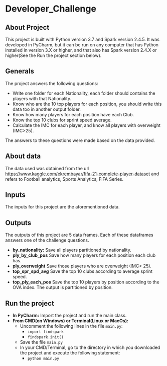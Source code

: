 # Developer_Challenge

## About Project
This project is built with Python version 3.7 and Spark version 2.4.5. It was developed in PyCharm, but it can be run
on any computer that has Python installed in version 3.X or higher, and that also has Spark version 2.4.X or higher(See 
the Run the project section below).

## Generals
The project answers the following questions:
* Write one folder for each Nationality, each folder should contains the players with that Nationality.
* Know who are the 10 top players for each position, you should write this data too in another output folder.
* Know how many players for each position have each Club.
* Know the top 10 clubs for sprint speed average.
* Calculate the IMC for each player, and know all players with overweight (IMC>25).

The answers to these questions were made based on the data provided.

## About data
The data used was obtained from the url <https://www.kaggle.com/ekrembayar/fifa-21-complete-player-dataset> and refers to Football analytics, Sports Analytics, FIFA Series.

## Inputs
The inputs for this project are the aforementioned data.

## Outputs
The outputs of this project are 5 data frames. Each of these dataframes answers one of the challenge questions.
* **by_nationality:** Save all players partitioned by nationality.
* **ply_by_club_pos** Save how many players for each position each club has.
* **ply_overweight** Save those players who are overweight (IMC> 25).
* **top_spr_spd_avg** Save the top 10 clubs according to average sprint speed.
* **top_ply_each_pos** Save the top 10 players by position according to the OVA index. The output is partitioned by position.

## Run the project
* **In PyCharm:** Import the project and run the main class.
* **From CMD(on Windows) or Terminal(Linux or MacOs):**
    * Uncomment the following lines in the file `main.py`:
        * `import findspark`
        * `findspark.init()`
    * Save the file `main.py`
    * In your CMD/Terminal, go to the directory in which you downloaded the project and execute the following statement:
        * `python main.py`
